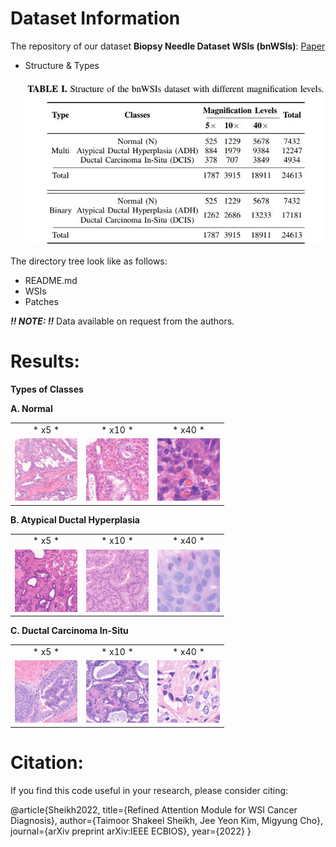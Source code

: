 # Dataset Information

The repository of our dataset **Biopsy Needle Dataset WSIs (bnWSIs)**: [Paper](https://example.com/)

- Structure & Types

	![Structure1](/Images/Structure.JPG)
		
The directory tree look like as follows:

- README.md
- WSIs 
- Patches  

***!! NOTE: !!*** Data available on request from the authors.

# Results:

**Types of Classes**

**A. Normal**

<table>
  <tr>
    <td align="center">* x5 *</td>
    <td align="center">* x10 *</td>
    <td align="center">* x40 *</td>
  </tr>
  <tr>
    <td><img src="/Images/A-x5.png" width="100" height="100"" /></td>
    <td><img src="/Images/A-x10.png" width="100" height="100"" /></td>
    <td><img src="/Images/A-x40.png" width="100" height="100"" /></td>
  </tr>
 </table>
 
**B. Atypical Ductal Hyperplasia**

<table>
  <tr>
    <td align="center">* x5 *</td>
    <td align="center">* x10 *</td>
    <td align="center">* x40 *</td>
  </tr>
  <tr>
    <td><img src="/Images/B-x5.png" width="100" height="100"" /></td>
    <td><img src="/Images/B-x10.png" width="100" height="100"" /></td>
    <td><img src="/Images/B-x40.png" width="100" height="100"" /></td>
  </tr>
 </table>

**C. Ductal Carcinoma In-Situ**

<table>
  <tr>
    <td align="center">* x5 *</td>
    <td align="center">* x10 *</td>
    <td align="center">* x40 *</td>
  </tr>
  <tr>
    <td><img src="/Images/C-x5.png" width="100" height="100"" /></td>
    <td><img src="/Images/C-x10.png" width="100" height="100"" /></td>
    <td><img src="/Images/C-x40.png" width="100" height="100"" /></td>
  </tr>
 </table>

# Citation:

If you find this code useful in your research, please consider citing:

@article{Sheikh2022,
  title={Refined Attention Module for WSI Cancer Diagnosis},
  author={Taimoor Shakeel Sheikh, Jee Yeon Kim, Migyung Cho},
  journal={arXiv preprint arXiv:IEEE ECBIOS},
  year={2022}
}